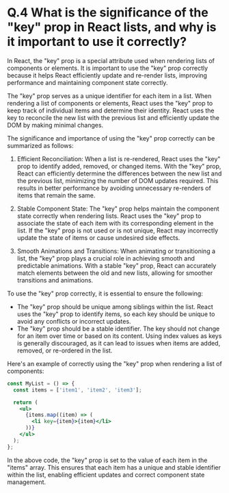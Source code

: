 # Q.4 What is the significance of the "key" prop in React lists, and why is it important to use it correctly?

In React, the "key" prop is a special attribute used when rendering lists of components or elements. It is important to use the "key" prop correctly because it helps React efficiently update and re-render lists, improving performance and maintaining component state correctly.

The "key" prop serves as a unique identifier for each item in a list. When rendering a list of components or elements, React uses the "key" prop to keep track of individual items and determine their identity. React uses the key to reconcile the new list with the previous list and efficiently update the DOM by making minimal changes.

The significance and importance of using the "key" prop correctly can be summarized as follows:

1. Efficient Reconciliation: When a list is re-rendered, React uses the "key" prop to identify added, removed, or changed items. With the "key" prop, React can efficiently determine the differences between the new list and the previous list, minimizing the number of DOM updates required. This results in better performance by avoiding unnecessary re-renders of items that remain the same.

2. Stable Component State: The "key" prop helps maintain the component state correctly when rendering lists. React uses the "key" prop to associate the state of each item with its corresponding element in the list. If the "key" prop is not used or is not unique, React may incorrectly update the state of items or cause undesired side effects.

3. Smooth Animations and Transitions: When animating or transitioning a list, the "key" prop plays a crucial role in achieving smooth and predictable animations. With a stable "key" prop, React can accurately match elements between the old and new lists, allowing for smoother transitions and animations.

To use the "key" prop correctly, it is essential to ensure the following:

- The "key" prop should be unique among siblings within the list. React uses the "key" prop to identify items, so each key should be unique to avoid any conflicts or incorrect updates.
- The "key" prop should be a stable identifier. The key should not change for an item over time or based on its content. Using index values as keys is generally discouraged, as it can lead to issues when items are added, removed, or re-ordered in the list.

Here's an example of correctly using the "key" prop when rendering a list of components:

```jsx
const MyList = () => {
  const items = ['item1', 'item2', 'item3'];

  return (
    <ul>
      {items.map((item) => (
        <li key={item}>{item}</li>
      ))}
    </ul>
  );
};
```

In the above code, the "key" prop is set to the value of each item in the "items" array. This ensures that each item has a unique and stable identifier within the list, enabling efficient updates and correct component state management.